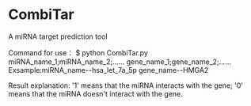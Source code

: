 # CombiTar
A miRNA target prediction tool

Command for use：
  $ python CombiTar.py miRNA_name_1;miRNA_name_2;…… gene_name_1;gene_name_2;……
  Exsample:miRNA_name--hsa_let_7a_5p gene_name--HMGA2

Result explanation:
   '1' means that the miRNA interacts with the gene;
   '0' means that the miRNA doesn't interact with the gene.
